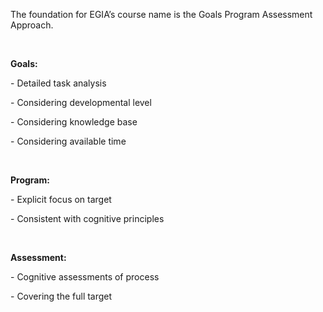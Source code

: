 <p><span style=font-weight: 400;>The foundation for EGIA’s course name is the </span><span style=font-weight: 400;>Goals Program Assessment Approach</span><span style=font-weight: 400;>.</span></p>  <p> </p>  <p><strong>Goals:</strong></p>  <p><span style=font-weight: 400;>- Detailed task analysis</span></p>  <p><span style=font-weight: 400;>- Considering developmental level</span></p>  <p><span style=font-weight: 400;>- Considering knowledge base</span></p>  <p><span style=font-weight: 400;>- Considering available time</span></p>  <p> </p>  <p><strong>Program:</strong></p>  <p><span style=font-weight: 400;>- Explicit focus on target</span></p>  <p><span style=font-weight: 400;>- Consistent with cognitive principles</span></p>  <p> </p>  <p><strong>Assessment:</strong></p>  <p><span style=font-weight: 400;>- Cognitive assessments of process</span></p>  <p><span style=font-weight: 400;>- Covering the full target</span></p>